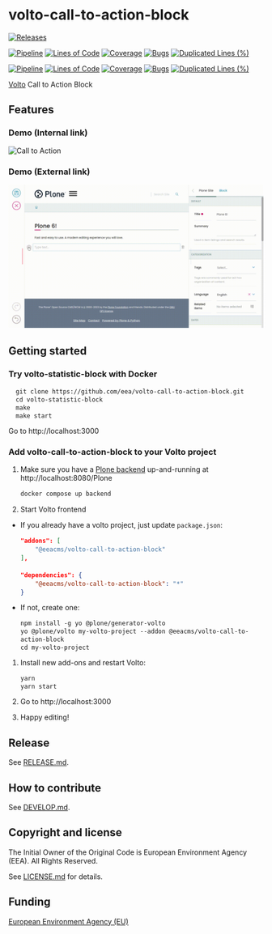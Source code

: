 # volto-call-to-action-block

[![Releases](https://img.shields.io/github/v/release/eea/volto-call-to-action-block)](https://github.com/eea/volto-call-to-action-block/releases)

[![Pipeline](https://ci.eionet.europa.eu/buildStatus/icon?job=volto-addons%2Fvolto-call-to-action-block%2Fmaster&subject=master)](https://ci.eionet.europa.eu/view/Github/job/volto-addons/job/volto-call-to-action-block/job/master/display/redirect)
[![Lines of Code](https://sonarqube.eea.europa.eu/api/project_badges/measure?project=volto-call-to-action-block-master&metric=ncloc)](https://sonarqube.eea.europa.eu/dashboard?id=volto-call-to-action-block-master)
[![Coverage](https://sonarqube.eea.europa.eu/api/project_badges/measure?project=volto-call-to-action-block-master&metric=coverage)](https://sonarqube.eea.europa.eu/dashboard?id=volto-call-to-action-block-master)
[![Bugs](https://sonarqube.eea.europa.eu/api/project_badges/measure?project=volto-call-to-action-block-master&metric=bugs)](https://sonarqube.eea.europa.eu/dashboard?id=volto-call-to-action-block-master)
[![Duplicated Lines (%)](https://sonarqube.eea.europa.eu/api/project_badges/measure?project=volto-call-to-action-block-master&metric=duplicated_lines_density)](https://sonarqube.eea.europa.eu/dashboard?id=volto-call-to-action-block-master)

[![Pipeline](https://ci.eionet.europa.eu/buildStatus/icon?job=volto-addons%2Fvolto-call-to-action-block%2Fdevelop&subject=develop)](https://ci.eionet.europa.eu/view/Github/job/volto-addons/job/volto-call-to-action-block/job/develop/display/redirect)
[![Lines of Code](https://sonarqube.eea.europa.eu/api/project_badges/measure?project=volto-call-to-action-block-develop&metric=ncloc)](https://sonarqube.eea.europa.eu/dashboard?id=volto-call-to-action-block-develop)
[![Coverage](https://sonarqube.eea.europa.eu/api/project_badges/measure?project=volto-call-to-action-block-develop&metric=coverage)](https://sonarqube.eea.europa.eu/dashboard?id=volto-call-to-action-block-develop)
[![Bugs](https://sonarqube.eea.europa.eu/api/project_badges/measure?project=volto-call-to-action-block-develop&metric=bugs)](https://sonarqube.eea.europa.eu/dashboard?id=volto-call-to-action-block-develop)
[![Duplicated Lines (%)](https://sonarqube.eea.europa.eu/api/project_badges/measure?project=volto-call-to-action-block-develop&metric=duplicated_lines_density)](https://sonarqube.eea.europa.eu/dashboard?id=volto-call-to-action-block-develop)


[Volto](https://github.com/plone/volto) Call to Action Block

## Features

### Demo (Internal link)

![Call to Action](https://github.com/eea/volto-call-to-action-block/raw/master/docs/call-to-action.gif)

### Demo (External link)

![Call to Action](https://github.com/eea/volto-call-to-action-block/raw/master/docs/call-to-action-external.gif)

## Getting started

### Try volto-statistic-block with Docker

      git clone https://github.com/eea/volto-call-to-action-block.git
      cd volto-statistic-block
      make
      make start

Go to http://localhost:3000

### Add volto-call-to-action-block to your Volto project

1. Make sure you have a [Plone backend](https://plone.org/download) up-and-running at http://localhost:8080/Plone

   ```Bash
   docker compose up backend
   ```

1. Start Volto frontend

* If you already have a volto project, just update `package.json`:

   ```JSON
   "addons": [
       "@eeacms/volto-call-to-action-block"
   ],

   "dependencies": {
       "@eeacms/volto-call-to-action-block": "*"
   }
   ```

* If not, create one:

   ```
   npm install -g yo @plone/generator-volto
   yo @plone/volto my-volto-project --addon @eeacms/volto-call-to-action-block
   cd my-volto-project
   ```

1. Install new add-ons and restart Volto:

   ```
   yarn
   yarn start
   ```

1. Go to http://localhost:3000

1. Happy editing!

## Release

See [RELEASE.md](https://github.com/eea/volto-call-to-action-block/blob/master/RELEASE.md).

## How to contribute

See [DEVELOP.md](https://github.com/eea/volto-call-to-action-block/blob/master/DEVELOP.md).

## Copyright and license

The Initial Owner of the Original Code is European Environment Agency (EEA).
All Rights Reserved.

See [LICENSE.md](https://github.com/eea/volto-call-to-action-block/blob/master/LICENSE.md) for details.

## Funding

[European Environment Agency (EU)](http://eea.europa.eu)
